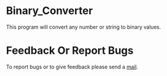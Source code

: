 # Binary_Converter
This program will convert any number or string to binary values.

# Feedback Or Report Bugs
To report bugs or to give feedback please send a <a href="mailto:ms.review@post.com?subject=Feedback: <Replace with feedback>">mail</a>.

